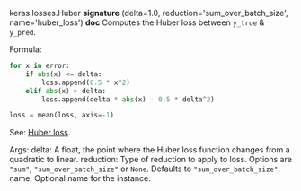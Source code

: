 keras.losses.Huber
__signature__
(delta=1.0, reduction='sum_over_batch_size', name='huber_loss')
__doc__
Computes the Huber loss between `y_true` & `y_pred`.

Formula:

```python
for x in error:
    if abs(x) <= delta:
        loss.append(0.5 * x^2)
    elif abs(x) > delta:
        loss.append(delta * abs(x) - 0.5 * delta^2)

loss = mean(loss, axis=-1)
```
See: [Huber loss](https://en.wikipedia.org/wiki/Huber_loss).

Args:
    delta: A float, the point where the Huber loss function changes from a
        quadratic to linear.
    reduction: Type of reduction to apply to loss. Options are `"sum"`,
        `"sum_over_batch_size"` or `None`. Defaults to
        `"sum_over_batch_size"`.
    name: Optional name for the instance.
